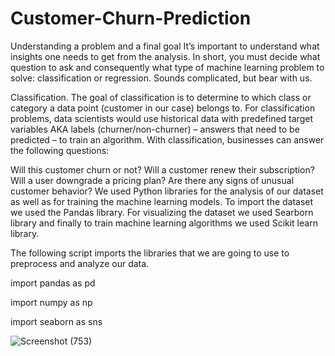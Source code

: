 # Customer-Churn-Prediction
Understanding a problem and a final goal
It’s important to understand what insights one needs to get from the analysis. In short, you must decide what question to ask and consequently what type of machine learning problem to solve: classification or regression. Sounds complicated, but bear with us.

Classification. The goal of classification is to determine to which class or category a data point (customer in our case) belongs to. For classification problems, data scientists would use historical data with predefined target variables AKA labels (churner/non-churner) – answers that need to be predicted – to train an algorithm. With classification, businesses can answer the following questions:

Will this customer churn or not?
Will a customer renew their subscription?
Will a user downgrade a pricing plan?
Are there any signs of unusual customer behavior?
We used Python libraries for the analysis of our dataset as well as for training the machine learning models. To import the dataset we used the Pandas library. For visualizing the dataset we used Searborn library and finally to train machine learning algorithms we used Scikit learn library.

The following script imports the libraries that we are going to use to preprocess and analyze our data.

import pandas as pd

import numpy as np

import seaborn as sns

![Screenshot (753)](https://user-images.githubusercontent.com/42315342/88403371-16654b80-cdea-11ea-8779-6152c9011f08.png)
